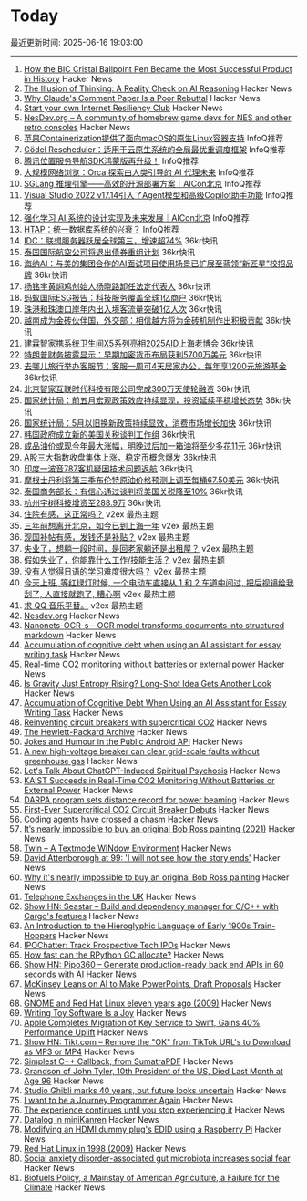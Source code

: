 # Today

最近更新时间: 2025-06-16 19:03:00

--- 
1. [How the BIC Cristal Ballpoint Pen Became the Most Successful Product in History](https://www.openculture.com/2025/06/how-the-bic-cristal-ballpoint-pen-became-the-most-successful-product-in-history.html) Hacker News
2. [The Illusion of Thinking: A Reality Check on AI Reasoning](https://leotsem.com/blog/the-illusion-of-thinking/) Hacker News
3. [Why Claude's Comment Paper Is a Poor Rebuttal](https://victoramartinez.com/posts/why-claudes-comment-paper-is-a-poor-rebuttal/) Hacker News
4. [Start your own Internet Resiliency Club](https://bowshock.nl/irc/) Hacker News
5. [NesDev.org – A community of homebrew game devs for NES and other retro consoles](https://www.nesdev.org/) Hacker News
6. [苹果Containerization提供了面向macOS的原生Linux容器支持](https://www.infoq.cn/article/2Aw4AHWTwbXbXqb8oI6K) InfoQ推荐
7. [Gödel Rescheduler：适用于云原生系统的全局最优重调度框架](https://www.infoq.cn/article/57vDMNwWYiHPj4zdydM3) InfoQ推荐
8. [腾讯位置服务导航SDK鸿蒙版再升级！](https://www.infoq.cn/article/5R91UGCsXzZfYrBq5e6y) InfoQ推荐
9. [大规模网络浏览：Orca 探索由人类引导的 AI 代理未来](https://www.infoq.cn/article/LfF5Wp6PhO8QJ8PBJ5EP) InfoQ推荐
10. [SGLang 推理引擎——高效的开源部署方案｜AICon北京](https://www.infoq.cn/article/isttVqMwoARmO4DTovYB) InfoQ推荐
11. [Visual Studio 2022 v17.14引入了Agent模型和高级Copilot助手功能](https://www.infoq.cn/article/My2PmEZmiy4BTWChIWWx) InfoQ推荐
12. [强化学习 AI 系统的设计实现及未来发展｜AICon北京](https://www.infoq.cn/article/Bmus2NR0vEVxJir9xvAd) InfoQ推荐
13. [HTAP：统一数据库系统的兴衰？](https://www.infoq.cn/article/GiOeUWMAmK1KTz4bx1Zu) InfoQ推荐
14. [IDC：联想服务器跃居全球第三，增速超74%](https://www.36kr.com/newsflashes/3338874453782789) 36kr快讯
15. [泰国国际航空公司将退出债券重组计划](https://www.36kr.com/newsflashes/3338869258105089) 36kr快讯
16. [海纳AI：与美的集团合作的AI面试项目使用场景已扩展至蓝领“新匠星”校招品牌](https://www.36kr.com/newsflashes/3338844286431495) 36kr快讯
17. [杨铭宇黄焖鸡创始人杨晓路卸任法定代表人](https://www.36kr.com/newsflashes/3338843902914821) 36kr快讯
18. [蚂蚁国际ESG报告：科技服务覆盖全球1亿商户](https://www.36kr.com/newsflashes/3338830610248201) 36kr快讯
19. [珠港和珠澳口岸年内出入境客流量突破1亿人次](https://www.36kr.com/newsflashes/3338825963450631) 36kr快讯
20. [越南成为金砖伙伴国，外交部：相信越方将为金砖机制作出积极贡献](https://www.36kr.com/newsflashes/3338842615050755) 36kr快讯
21. [建霖智家携系统卫生间X5系列亮相2025AID上海老博会](https://www.36kr.com/newsflashes/3338824875110665) 36kr快讯
22. [特朗普财务披露显示：早期加密货币布局获利5700万美元](https://www.36kr.com/newsflashes/3338823674196224) 36kr快讯
23. [去哪儿旅行举办客服节：客服一周可4天居家办公，每年享1200元旅游基金](https://www.36kr.com/newsflashes/3338821355008258) 36kr快讯
24. [北京智家互联时代科技有限公司完成300万天使轮融资](https://www.36kr.com/newsflashes/3338803221246209) 36kr快讯
25. [国家统计局：前五月宏观政策效应持续显现，投资延续平稳增长态势](https://www.36kr.com/newsflashes/3338828061356288) 36kr快讯
26. [国家统计局：5月以旧换新政策持续显效，消费市场增长加快](https://www.36kr.com/newsflashes/3338827905085698) 36kr快讯
27. [韩国政府成立新的美国关税谈判工作组](https://www.36kr.com/newsflashes/3338800435392772) 36kr快讯
28. [成品油价或现今年最大涨幅，明晚过后加一箱油将至少多花11元](https://www.36kr.com/newsflashes/3338819818910217) 36kr快讯
29. [A股三大指数收盘集体上涨，稳定币概念爆发](https://www.36kr.com/newsflashes/3338817909829894) 36kr快讯
30. [印度一波音787客机疑因技术问题返航](https://www.36kr.com/newsflashes/3338798371910153) 36kr快讯
31. [摩根士丹利将第三季布伦特原油价格预测上调至每桶67.50美元](https://www.36kr.com/newsflashes/3338805508616450) 36kr快讯
32. [泰国商务部长：有信心通过谈判将美国关税降至10%](https://www.36kr.com/newsflashes/3338796280721673) 36kr快讯
33. [杭州宇树科技增资至288.9万](https://www.36kr.com/newsflashes/3338781774524929) 36kr快讯
34. [住院有感，这正常吗？](https://www.v2ex.com/t/1138840) v2ex 最热主题
35. [三年前想离开北京，如今已到上海一年](https://www.v2ex.com/t/1138803) v2ex 最热主题
36. [观国补帖有感，发钱还是补贴？](https://www.v2ex.com/t/1138796) v2ex 最热主题
37. [失业了，想躺一段时间，是回老家躺还是出租屋？](https://www.v2ex.com/t/1138770) v2ex 最热主题
38. [假如失业了，你能靠什么工作/技能生活？](https://www.v2ex.com/t/1138766) v2ex 最热主题
39. [没有人觉得日语的学习难度很大吗？](https://www.v2ex.com/t/1138764) v2ex 最热主题
40. [今天上班, 等红绿灯时候, 一个电动车直接从 1 和 2 车道中间过, 把后视镜给我刮了, 人直接就跑了, 糟心啊](https://www.v2ex.com/t/1138749) v2ex 最热主题
41. [求 QQ 音乐平替。](https://www.v2ex.com/t/1138748) v2ex 最热主题
42. [Nesdev.org](https://www.nesdev.org/) Hacker News
43. [Nanonets-OCR-s – OCR model transforms documents into structured markdown](https://huggingface.co/nanonets/Nanonets-OCR-s) Hacker News
44. [Accumulation of cognitive debt when using an AI assistant for essay writing task](https://arxiv.org/abs/2506.08872) Hacker News
45. [Real-time CO2 monitoring without batteries or external power](https://news.kaist.ac.kr/newsen/html/news/?mode=V&mng_no=47450) Hacker News
46. [Is Gravity Just Entropy Rising? Long-Shot Idea Gets Another Look](https://www.quantamagazine.org/is-gravity-just-entropy-rising-long-shot-idea-gets-another-look-20250613/) Hacker News
47. [Accumulation of Cognitive Debt When Using an AI Assistant for Essay Writing Task](https://arxiv.org/abs/2506.08872) Hacker News
48. [Reinventing circuit breakers with supercritical CO2](https://spectrum.ieee.org/sf6-gas-replacement) Hacker News
49. [The Hewlett-Packard Archive](https://hparchive.com) Hacker News
50. [Jokes and Humour in the Public Android API](https://voxelmanip.se/2025/06/14/jokes-and-humour-in-the-public-android-api/) Hacker News
51. [A new high-voltage breaker can clear grid-scale faults without greenhouse gas](https://spectrum.ieee.org/sf6-gas-replacement) Hacker News
52. [Let's Talk About ChatGPT-Induced Spiritual Psychosis](https://default.blog/p/lets-talk-about-chatgpt-induced-spiritual) Hacker News
53. [KAIST Succeeds in Real-Time CO2 Monitoring Without Batteries or External Power](https://news.kaist.ac.kr/newsen/html/news/?mode=V&mng_no=47450) Hacker News
54. [DARPA program sets distance record for power beaming](https://www.darpa.mil/news/2025/darpa-program-distance-record-power-beaming) Hacker News
55. [First-Ever Supercritical CO2 Circuit Breaker Debuts](https://spectrum.ieee.org/sf6-gas-replacement) Hacker News
56. [Coding agents have crossed a chasm](https://blog.singleton.io/posts/2025-06-14-coding-agents-cross-a-chasm/) Hacker News
57. [It’s nearly impossible to buy an original Bob Ross painting (2021)](https://thehustle.co/why-its-nearly-impossible-to-buy-an-original-bob-ross-painting) Hacker News
58. [Twin – A Textmode WINdow Environment](https://github.com/cosmos72/twin) Hacker News
59. [David Attenborough at 99: 'I will not see how the story ends'](https://www.thetimes.com/life-style/celebrity/article/david-attenborough-book-extract-age-99-lj3rd2fg7) Hacker News
60. [Why it's nearly impossible to buy an original Bob Ross painting](https://thehustle.co/why-its-nearly-impossible-to-buy-an-original-bob-ross-painting) Hacker News
61. [Telephone Exchanges in the UK](https://telephone-exchanges.org.uk/) Hacker News
62. [Show HN: Seastar – Build and dependency manager for C/C++ with Cargo's features](https://github.com/AI314159/Seastar) Hacker News
63. [An Introduction to the Hieroglyphic Language of Early 1900s Train-Hoppers](https://www.openculture.com/2018/08/hobo-code-introduction-hieroglyphic-language-early-1900s-train-hoppers.html) Hacker News
64. [IPOChatter: Track Prospective Tech IPOs](https://ipochatter.com) Hacker News
65. [How fast can the RPython GC allocate?](https://pypy.org/posts/2025/06/rpython-gc-allocation-speed.html) Hacker News
66. [Show HN: Pipo360 – Generate production-ready back end APIs in 60 seconds with AI](https://pipo360.xyz) Hacker News
67. [McKinsey Leans on AI to Make PowerPoints, Draft Proposals](https://www.bloomberg.com/news/articles/2025-06-02/mckinsey-leans-on-ai-to-make-powerpoints-faster-draft-proposals) Hacker News
68. [GNOME and Red Hat Linux eleven years ago (2009)](https://linuxgazette.net/165/laycock.html) Hacker News
69. [Writing Toy Software Is a Joy](https://www.jsbarretto.com/blog/software-is-joy/) Hacker News
70. [Apple Completes Migration of Key Service to Swift, Gains 40% Performance Uplift](https://www.infoq.com/news/2025/06/apple-swift-migration/) Hacker News
71. [Show HN: Tikt.com – Remove the "OK" from TikTok URL's to Download as MP3 or MP4](https://tikt.com/) Hacker News
72. [Simplest C++ Callback, from SumatraPDF](https://blog.kowalczyk.info/a-stsj/simplest-c-callback-from-sumatrapdf.html) Hacker News
73. [Grandson of John Tyler, 10th President of the US, Died Last Month at Age 96](https://www.msn.com/en-us/news/world/the-last-grandson-of-john-tyler-the-u-s-president-who-took-office-in-1841-just-died-at-age-96/ar-AA1G0waB) Hacker News
74. [Studio Ghibli marks 40 years, but future looks uncertain](https://www.japantimes.co.jp/culture/2025/06/06/film/ghibli-anniversary-40/) Hacker News
75. [I want to be a Journey Programmer Again](https://hexhowells.com/posts/journey.html) Hacker News
76. [The experience continues until you stop experiencing it](https://strangemachine.tv/safespace/popov/) Hacker News
77. [Datalog in miniKanren](https://deosjr.github.io/dynamicland/datalog.html) Hacker News
78. [Modifying an HDMI dummy plug's EDID using a Raspberry Pi](https://www.downtowndougbrown.com/2025/06/modifying-an-hdmi-dummy-plugs-edid-using-a-raspberry-pi/) Hacker News
79. [Red Hat Linux in 1998 (2009)](https://linuxgazette.net/165/laycock.html) Hacker News
80. [Social anxiety disorder-associated gut microbiota increases social fear](https://www.pnas.org/doi/abs/10.1073/pnas.2308706120) Hacker News
81. [Biofuels Policy, a Mainstay of American Agriculture, a Failure for the Climate](https://insideclimatenews.org/news/13062025/agriculture-ethanol-biofuel-policy-climate-failure/) Hacker News
